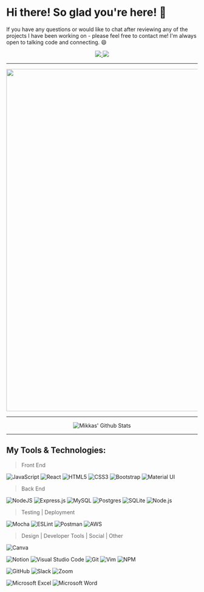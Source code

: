 # Hi there! So glad you're here! 🤗

If you have any questions or would like to chat after reviewing any of the projects I have been working on - please feel free to contact me! I'm always open to talking code and connecting. 😄

<p align="center">
<a href="https://www.linkedin.com/in/mikka-tully">
  <img src="https://user-images.githubusercontent.com/78335590/126568203-760a96be-8f13-4b2d-8189-215f0d5d0ae5.png">
</a>

<a href="mailto:mikka.tully@gmail.com">
  <img src="https://user-images.githubusercontent.com/78335590/126568505-2a5db044-8f21-4a2f-b69b-42591d44d611.png">
</a>
</p>
<hr>

<p align="center">
<img src="https://user-images.githubusercontent.com/78335590/126559389-ee64890e-f9d0-413d-9242-351fa3500318.png" width="700" height="900">
</p>

<hr>

<p align="center">
<img src="https://github-readme-stats.vercel.app/api?username=mtully808&theme=tokyonight&show_icons=true&count_private=true" alt="Mikkas' Github Stats" />
</p>
  
<hr>

## My Tools & Technologies:
<blockquote>
  Front End
</blockquote>
<p>
<img alt="JavaScript" src="https://img.shields.io/badge/javascript-%23323330.svg?style=for-the-badge&logo=javascript&logoColor=%23F7DF1E"/>
<img alt="React" src="https://img.shields.io/badge/react-%2320232a.svg?style=for-the-badge&logo=react&logoColor=%2361DAFB"/>
<img alt="HTML5" src="https://img.shields.io/badge/html5-%23E34F26.svg?style=for-the-badge&logo=html5&logoColor=white"/>
<img alt="CSS3" src="https://img.shields.io/badge/css3-%231572B6.svg?style=for-the-badge&logo=css3&logoColor=white"/>
<img alt="Bootstrap" src="https://img.shields.io/badge/bootstrap-%23563D7C.svg?style=for-the-badge&logo=bootstrap&logoColor=white"/>
<img alt="Material UI" src="https://img.shields.io/badge/materialui-%230081CB.svg?style=for-the-badge&logo=material-ui&logoColor=white"/>
</p>

<blockquote>
  Back End
</blockquote>
<p>
<img alt="NodeJS" src="https://img.shields.io/badge/node.js-%2343853D.svg?style=for-the-badge&logo=node-dot-js&logoColor=white"/>
<img alt="Express.js" src="https://img.shields.io/badge/express.js-%23404d59.svg?style=for-the-badge&logo=express&logoColor=%2361DAFB"/>
<img alt="MySQL" src="https://img.shields.io/badge/mysql-%2300f.svg?style=for-the-badge&logo=mysql&logoColor=white"/>
<img alt="Postgres" src ="https://img.shields.io/badge/postgres-%23316192.svg?style=for-the-badge&logo=postgresql&logoColor=white"/>
<img alt="SQLite" src ="https://img.shields.io/badge/sqlite-%2307405e.svg?style=for-the-badge&logo=sqlite&logoColor=white"/>
<img alt="Node.js" src="https://img.shields.io/badge/Node.js-339933?style=for-the-badge&logo=nodedotjs&logoColor=white" />
</p>

<blockquote>
  Testing | Deployment
</blockquote>
<p>
<img alt="Mocha" src="https://img.shields.io/badge/-mocha-%238D6748?style=for-the-badge&logo=mocha&logoColor=white"/>
<img alt="ESLint" src="https://img.shields.io/badge/ESLint-4B3263?style=for-the-badge&logo=eslint&logoColor=white" />
<img alt="Postman" src="https://img.shields.io/badge/Postman-FF6C37?style=for-the-badge&logo=postman&logoColor=red" />
<img alt="AWS" src="https://img.shields.io/badge/AWS-%23FF9900.svg?style=for-the-badge&logo=amazon-aws&logoColor=white"/>
</p>

<blockquote>
  Design | Developer Tools | Social | Other
</blockquote>
<p>
<img alt="Canva" src="https://img.shields.io/badge/Canva-%2300C4CC.svg?style=for-the-badge&logo=Canva&logoColor=white"/>
</p>

<p>
<img alt="Notion" src="https://img.shields.io/badge/Notion-%23000000.svg?style=for-the-badge&logo=notion&logoColor=white"/>
<img alt="Visual Studio Code" src="https://img.shields.io/badge/VisualStudioCode-0078d7.svg?style=for-the-badge&logo=visual-studio-code&logoColor=white"/>
<img alt="Git" src="https://img.shields.io/badge/git-%23F05033.svg?style=for-the-badge&logo=git&logoColor=white"/>
<img alt="Vim" src="https://img.shields.io/badge/VIM-%2311AB00.svg?style=for-the-badge&logo=vim&logoColor=white"/>
<img alt="NPM" src="https://img.shields.io/badge/npm-CB3837?style=for-the-badge&logo=npm&logoColor=white" />
</p>

<p>
<img alt="GitHub" src="https://img.shields.io/badge/github-%23121011.svg?style=for-the-badge&logo=github&logoColor=white"/>
<img alt="Slack" src="https://img.shields.io/badge/Slack-4A154B?style=for-the-badge&logo=slack&logoColor=white" />
<img alt="Zoom" src="https://img.shields.io/badge/Zoom-2D8CFF?style=for-the-badge&logo=zoom&logoColor=white" />
</p>

<p>
<img alt="Microsoft Excel" src="https://img.shields.io/badge/Microsoft_Excel-217346?style=for-the-badge&logo=microsoft-excel&logoColor=white" />
<img alt="Microsoft Word" src="https://img.shields.io/badge/Microsoft_Word-2B579A?style=for-the-badge&logo=microsoft-word&logoColor=white" />
</p>

<!--
**mtully808/mtully808** is a ✨ _special_ ✨ repository because its `README.md` (this file) appears on your GitHub profile.

Here are some ideas to get you started:

- 🔭 I’m currently working on ...
- 🌱 I’m currently learning ...
- 👯 I’m looking to collaborate on ...
- 🤔 I’m looking for help with ...
- 💬 Ask me about ...
- 📫 How to reach me: ...
- 😄 Pronouns: ...
- ⚡ Fun fact: ...

<a href="https://www.linkedin.com/in/mikka-tully">
<img src="https://img.shields.io/badge/-LinkedIn-0e76a8?style=plastic&logo=linkedIn" data-canonical-src="https://img.shields.io/badge/-mikkatully-blue?style=for-the-badge&amp;logo=Linkedin&amp;logoColor=white" style="max-width:100%;" alt="Mikkas LinkedIn">
</a>

![Mikkas’ GitHub stats](https://github-readme-stats.vercel.app/api?username=mtully808&theme=tokyonight&show_icons=true&count_private=true “Mikkas’ GitHub Stats”)

![Top Langs]<img src="https://github-readme-stats.vercel.app/api/top-langs/?username=mtully808&theme=tokyonight&count_private=true&includeForks=true" alt="Mikkas' Top Languages Card" />
-->



